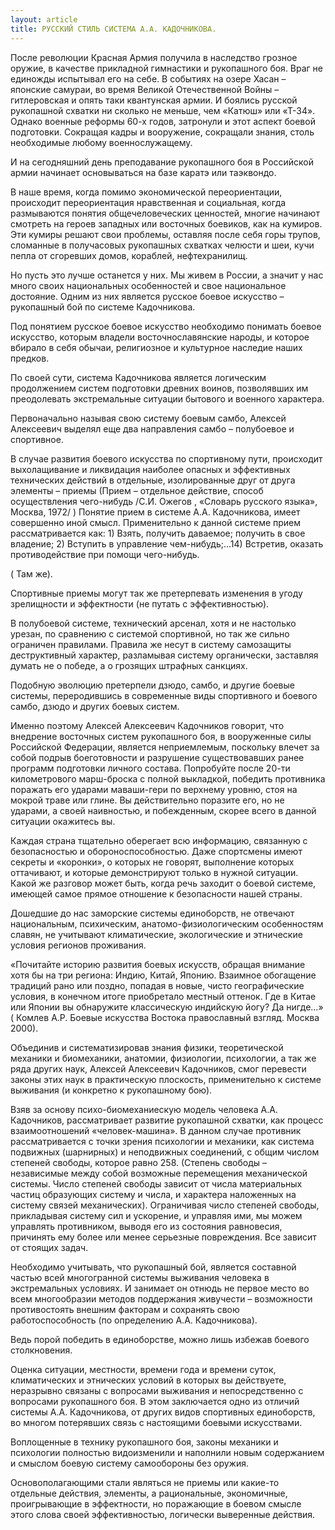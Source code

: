 ```yaml
---
layout: article
title: РУССКИЙ СТИЛЬ СИСТЕМА А.А. КАДОЧНИКОВА.
---
```


После революции Красная Армия получила в наследство грозное оружие, в качестве прикладной гимнастики и рукопашного боя.
 Враг не единожды испытывал его на себе. В событиях на озере Хасан – японские самураи, во время Великой Отечественной Войны – гитлеровская и опять таки квантунская армии. И боялись русской рукопашной схватки ни сколько не меньше, чем «Катюш» или «Т-34».
Однако военные реформы 60-х годов, затронули и этот аспект боевой подготовки. Сокращая кадры и вооружение, сокращали знания, столь необходимые любому военнослужащему.

И на сегодняшний день преподавание рукопашного боя в Российской армии начинает основываться на базе каратэ или таэквондо.

В наше время, когда помимо экономической переориентации, происходит переориентация нравственная и социальная, когда размываются понятия общечеловеческих ценностей, многие начинают смотреть на героев западных или восточных боевиков, как на кумиров. Эти кумиры решают свои проблемы, оставляя после себя горы трупов, сломанные в получасовых рукопашных схватках челюсти и шеи, кучи пепла от сгоревших домов, кораблей, нефтехранилищ.

Но пусть это лучше останется у них. Мы живем в России, а значит у нас много своих национальных особенностей и свое национальное достояние. Одним из них является русское боевое искусство – рукопашный бой по системе Кадочникова.

Под понятием русское боевое искусство необходимо понимать боевое искусство, которым владели восточнославянские народы, и которое вбирало в себя обычаи, религиозное и культурное наследие наших предков.

По своей сути, система Кадочникова является логическим продолжением систем подготовки древних воинов, позволявших им преодолевать экстремальные ситуации бытового и военного характера.

Первоначально называя свою систему боевым самбо, Алексей Алексеевич выделял еще два направления самбо – полубоевое и спортивное.

В случае развития боевого искусства по спортивному пути, происходит выхолащивание и ликвидация наиболее опасных и эффективных технических действий в отдельные, изолированные друг от друга элементы – приемы (Прием – отдельное действие, способ осуществления чего-нибудь /С.И. Ожегов , «Словарь русского языка»,  Москва, 1972/ ) Понятие прием в системе А.А. Кадочникова, имеет совершенно иной смысл. Применительно к данной системе прием рассматривается как: 1) Взять, получить даваемое; получить в свое владение; 2) Вступить в управление чем-нибудь;...14) Встретив, оказать противодействие при помощи чего-нибудь.

 ( Там же).

Спортивные приемы могут так же претерпевать изменения в угоду зрелищности и эффектности (не путать с эффективностью).

В полубоевой системе, технический арсенал, хотя и не настолько урезан, по сравнению с системой спортивной, но так же сильно ограничен правилами. Правила же несут в систему самозащиты деструктивный характер, разламывая систему органически, заставляя думать не о победе, а о грозящих штрафных санкциях.

Подобную эволюцию претерпели дзюдо, самбо, и другие боевые системы, переродившись в современные виды спортивного и боевого самбо, дзюдо и других боевых систем.

Именно поэтому Алексей Алексеевич Кадочников говорит, что внедрение восточных систем рукопашного боя, в вооруженные силы Российской Федерации, является неприемлемым, поскольку влечет за собой подрыв боеготовности и разрушение существовавших ранее программ подготовки личного состава. Попробуйте после 20-ти километрового марш-броска с полной выкладкой, победить противника поражать его ударами маваши-гери по верхнему уровню, стоя на мокрой траве или глине. Вы действительно поразите его, но не ударами, а своей наивностью, и побежденным, скорее всего в данной ситуации окажитесь вы.

Каждая страна тщательно оберегает всю информацию, связанную с безопасностью и обороноспособностью. Даже спортсмены имеют секреты и «коронки», о которых не говорят, выполнение которых оттачивают, и которые демонстрируют только в нужной ситуации. Какой же разговор может быть, когда речь заходит о боевой системе, имеющей самое прямое отношение к безопасности нашей страны.

Дошедшие до нас заморские системы единоборств, не отвечают национальным, психическим, анатомо-физиологическим особенностям славян, не учитывают климатические, экологические и этнические условия регионов проживания.

«Почитайте историю развития боевых искусств, обращая внимание хотя бы на три региона: Индию, Китай, Японию. Взаимное обогащение традиций рано или поздно, попадая в новые, чисто географические условия, в конечном итоге приобретало местный оттенок. Где в Китае или Японии вы обнаружите классическую индийскую йогу? Да нигде...» ( Комлев А.Р. Боевые искусства Востока православный взгляд. Москва 2000).

Объединив и систематизировав знания физики, теоретической механики и биомеханики, анатомии, физиологии, психологии, а так же ряда других наук, Алексей Алексеевич Кадочников, смог перевести законы этих наук в практическую плоскость, применительно к системе выживания (и конкретно к рукопашному бою).

Взяв за основу психо-биомеханиескую модель человека А.А. Кадочников, рассматривает развитие рукопашной схватки, как процесс взаимоотношений «человек-машина». В данном случае противник рассматривается с точки зрения психологии и механики, как система подвижных (шарнирных) и неподвижных соединений, с общим числом степеней свободы, которое равно 258. (Степень свободы – независимые между собой возможные перемещения механической системы. Число степеней свободы зависит от числа материальных частиц образующих систему и числа, и характера наложенных на систему связей механических). Ограничивая число степеней свободы, прикладывая систему сил и ускорение, и управляя ими, мы можем управлять противником, выводя его из состояния равновесия, причинять ему более или менее серьезные повреждения. Все зависит от стоящих задач.

Необходимо учитывать, что рукопашный бой, является составной частью всей многогранной системы выживания человека в экстремальных условиях. И занимает он отнюдь не первое место во всем многообразии методов поддержания живучести – возможности противостоять внешним факторам и сохранять свою работоспособность (по определению А.А. Кадочникова).

Ведь порой победить в единоборстве, можно лишь избежав боевого столкновения.

Оценка ситуации, местности, времени года и времени суток, климатических и этнических условий в которых вы действуете, неразрывно связаны с вопросами выживания и непосредственно с вопросами рукопашного боя. В этом заключается одно из отличий системы А.А. Кадочникова, от других видов спортивных единоборств, во многом потерявших связь с настоящими боевыми искусствами.

Воплощенные в технику рукопашного боя, законы механики и психологии полностью видоизменили и наполнили новым содержанием и смыслом боевую систему самообороны без оружия.

Основополагающими стали являться не приемы или какие-то отдельные действия, элементы, а рациональные, экономичные, проигрывающие в эффектности, но поражающие в боевом смысле этого слова своей эффективностью, логически выверенные действия.
